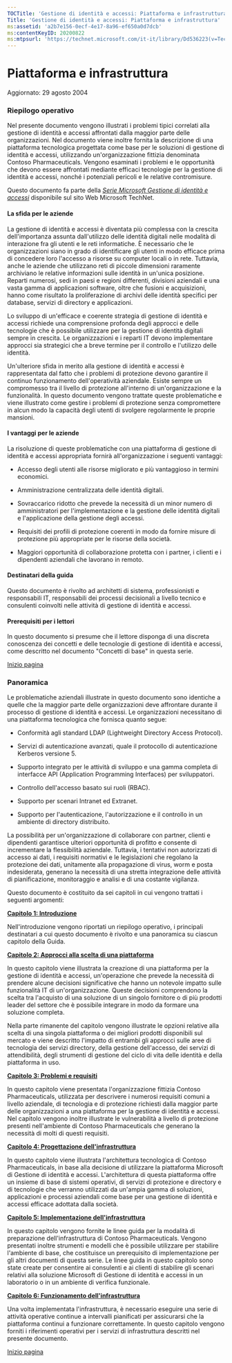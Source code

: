 ```yaml
---
TOCTitle: 'Gestione di identità e accessi: Piattaforma e infrastruttura'
Title: 'Gestione di identità e accessi: Piattaforma e infrastruttura'
ms:assetid: 'a2b7e156-0ecf-4e17-8a96-ef650a0d7dcb'
ms:contentKeyID: 20200822
ms:mtpsurl: 'https://technet.microsoft.com/it-it/library/Dd536223(v=TechNet.10)'
---
```


Piattaforma e infrastruttura
============================

Aggiornato: 29 agosto 2004

### Riepilogo operativo

Nel presente documento vengono illustrati i problemi tipici correlati alla gestione di identità e accessi affrontati dalla maggior parte delle organizzazioni. Nel documento viene inoltre fornita la descrizione di una piattaforma tecnologica progettata come base per le soluzioni di gestione di identità e accessi, utilizzando un'organizzazione fittizia denominata Contoso Pharmaceuticals. Vengono esaminati i problemi e le opportunità che devono essere affrontati mediante efficaci tecnologie per la gestione di identità e accessi, nonché i potenziali pericoli e le relative contromisure.

Questo documento fa parte della [*Serie Microsoft Gestione di identità e accessi*](http://technet.microsoft.com/it-it/library/dd536198.aspx) disponibile sul sito Web Microsoft TechNet.

#### La sfida per le aziende

La gestione di identità e accessi è diventata più complessa con la crescita dell'importanza assunta dall'utilizzo delle identità digitali nelle modalità di interazione fra gli utenti e le reti informatiche. È necessario che le organizzazioni siano in grado di identificare gli utenti in modo efficace prima di concedere loro l'accesso a risorse su computer locali o in rete. Tuttavia, anche le aziende che utilizzano reti di piccole dimensioni raramente archiviano le relative informazioni sulle identità in un'unica posizione. Reparti numerosi, sedi in paesi e regioni differenti, divisioni aziendali e una vasta gamma di applicazioni software, oltre che fusioni e acquisizioni, hanno come risultato la proliferazione di archivi delle identità specifici per database, servizi di directory e applicazioni.

Lo sviluppo di un'efficace e coerente strategia di gestione di identità e accessi richiede una comprensione profonda degli approcci e delle tecnologie che è possibile utilizzare per la gestione di identità digitali sempre in crescita. Le organizzazioni e i reparti IT devono implementare approcci sia strategici che a breve termine per il controllo e l'utilizzo delle identità.

Un'ulteriore sfida in merito alla gestione di identità e accessi è rappresentata dal fatto che i problemi di protezione devono garantire il continuo funzionamento dell'operatività aziendale. Esiste sempre un compromesso tra il livello di protezione all'interno di un'organizzazione e la funzionalità. In questo documento vengono trattate queste problematiche e viene illustrato come gestire i problemi di protezione senza compromettere in alcun modo la capacità degli utenti di svolgere regolarmente le proprie mansioni.

#### I vantaggi per le aziende

La risoluzione di queste problematiche con una piattaforma di gestione di identità e accessi appropriata fornirà all'organizzazione i seguenti vantaggi:

-   Accesso degli utenti alle risorse migliorato e più vantaggioso in termini economici.

-   Amministrazione centralizzata delle identità digitali.

-   Sovraccarico ridotto che prevede la necessità di un minor numero di amministratori per l'implementazione e la gestione delle identità digitali e l'applicazione della gestione degli accessi.

-   Requisiti dei profili di protezione coerenti in modo da fornire misure di protezione più appropriate per le risorse della società.

-   Maggiori opportunità di collaborazione protetta con i partner, i clienti e i dipendenti aziendali che lavorano in remoto.

#### Destinatari della guida

Questo documento è rivolto ad architetti di sistema, professionisti e responsabili IT, responsabili dei processi decisionali a livello tecnico e consulenti coinvolti nelle attività di gestione di identità e accessi.

#### Prerequisiti per i lettori

In questo documento si presume che il lettore disponga di una discreta conoscenza dei concetti e delle tecnologie di gestione di identità e accessi, come descritto nel documento "Concetti di base" in questa serie.

[](#mainsection)[Inizio pagina](#mainsection)

### Panoramica

Le problematiche aziendali illustrate in questo documento sono identiche a quelle che la maggior parte delle organizzazioni deve affrontare durante il processo di gestione di identità e accessi. Le organizzazioni necessitano di una piattaforma tecnologica che fornisca quanto segue:

-   Conformità agli standard LDAP (Lightweight Directory Access Protocol).

-   Servizi di autenticazione avanzati, quale il protocollo di autenticazione Kerberos versione 5.

-   Supporto integrato per le attività di sviluppo e una gamma completa di interfacce API (Application Programming Interfaces) per sviluppatori.

-   Controllo dell'accesso basato sui ruoli (RBAC).

-   Supporto per scenari Intranet ed Extranet.

-   Supporto per l'autenticazione, l'autorizzazione e il controllo in un ambiente di directory distribuito.

La possibilità per un'organizzazione di collaborare con partner, clienti e dipendenti garantisce ulteriori opportunità di profitto e consente di incrementare la flessibilità aziendale. Tuttavia, i tentativi non autorizzati di accesso ai dati, i requisiti normativi e le legislazioni che regolano la protezione dei dati, unitamente alla propagazione di virus, worm e posta indesiderata, generano la necessità di una stretta integrazione delle attività di pianificazione, monitoraggio e analisi e di una costante vigilanza.

Questo documento è costituito da sei capitoli in cui vengono trattati i seguenti argomenti:

[**Capitolo 1: Introduzione**](http://technet.microsoft.com/it-it/library/dd536224)

Nell'introduzione vengono riportati un riepilogo operativo, i principali destinatari a cui questo documento è rivolto e una panoramica su ciascun capitolo della Guida.

[**Capitolo 2: Approcci alla scelta di una piattaforma**](http://www.microsoft.com/italy/technet/security/topics/identity/p1plat_1.mspx)

In questo capitolo viene illustrata la creazione di una piattaforma per la gestione di identità e accessi, un'operazione che prevede la necessità di prendere alcune decisioni significative che hanno un notevole impatto sulle funzionalità IT di un'organizzazione. Queste decisioni comprendono la scelta tra l'acquisto di una soluzione di un singolo fornitore o di più prodotti leader del settore che è possibile integrare in modo da formare una soluzione completa.

Nella parte rimanente del capitolo vengono illustrate le opzioni relative alla scelta di una singola piattaforma o dei migliori prodotti disponibili sul mercato e viene descritto l'impatto di entrambi gli approcci sulle aree di tecnologia dei servizi directory, della gestione dell'accesso, dei servizi di attendibilità, degli strumenti di gestione del ciclo di vita delle identità e della piattaforma in uso.

[**Capitolo 3: Problemi e requisiti**](http://technet.microsoft.com/it-it/library/dd536225)

In questo capitolo viene presentata l'organizzazione fittizia Contoso Pharmaceuticals, utilizzata per descrivere i numerosi requisiti comuni a livello aziendale, di tecnologia e di protezione richiesti dalla maggior parte delle organizzazioni a una piattaforma per la gestione di identità e accessi. Nel capitolo vengono inoltre illustrate le vulnerabilità a livello di protezione presenti nell'ambiente di Contoso Pharmaceuticals che generano la necessità di molti di questi requisiti.

[**Capitolo 4: Progettazione dell'infrastruttura**](http://www.microsoft.com/italy/technet/security/topics/identity/p1plat_3.mspx)

In questo capitolo viene illustrata l'architettura tecnologica di Contoso Pharmaceuticals, in base alla decisione di utilizzare la piattaforma Microsoft di Gestione di identità e accessi. L'architettura di questa piattaforma offre un insieme di base di sistemi operativi, di servizi di protezione e directory e di tecnologie che verranno utilizzati da un'ampia gamma di soluzioni, applicazioni e processi aziendali come base per una gestione di identità e accessi efficace adottata dalla società.

[**Capitolo 5: Implementazione dell'infrastruttura**](http://technet.microsoft.com/it-it/library/dd536226)

In questo capitolo vengono fornite le linee guida per la modalità di preparazione dell'infrastruttura di Contoso Pharmaceuticals. Vengono presentati inoltre strumenti e modelli che è possibile utilizzare per stabilire l'ambiente di base, che costituisce un prerequisito di implementazione per gli altri documenti di questa serie. Le linee guida in questo capitolo sono state create per consentire ai consulenti e ai clienti di stabilire gli scenari relativi alla soluzione Microsoft di Gestione di identità e accessi in un laboratorio o in un ambiente di verifica funzionale.

[**Capitolo 6: Funzionamento dell'infrastruttura**](http://technet.microsoft.com/it-it/library/dd536227)

Una volta implementata l'infrastruttura, è necessario eseguire una serie di attività operative continue a intervalli pianificati per assicurarsi che la piattaforma continui a funzionare correttamente. In questo capitolo vengono forniti i riferimenti operativi per i servizi di infrastruttura descritti nel presente documento.

[](#mainsection)[Inizio pagina](#mainsection)
